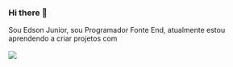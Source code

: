 ### Hi there 👋
 
Sou Edson Junior, sou Programador Fonte End, atualmente estou aprendendo a criar projetos com
<br>
<br>
 <img src="https://img.shields.io/badge/HTML5-E34F26?style=for-the-badge&logo=html5&logoColor=white" />
<br>
<br>
 <img sec="https://img.shields.io/badge/CSS3-1572B6?style=for-the-badge&logo=css3&logoColor=white" />
